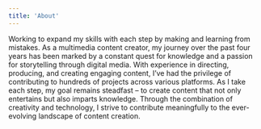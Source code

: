 ```yaml
---
title: 'About'
---
```


Working to expand my skills with each step by making and learning from mistakes. As a multimedia content creator, my journey over the past four years has been marked by a constant quest for knowledge and a passion for storytelling through digital media. With experience in directing, producing, and creating engaging content, I’ve had the privilege of contributing to hundreds of projects across various platforms. As I take each step, my goal remains steadfast – to create content that not only entertains but also imparts knowledge. Through the combination of creativity and technology, I strive to contribute meaningfully to the ever-evolving landscape of content creation.
